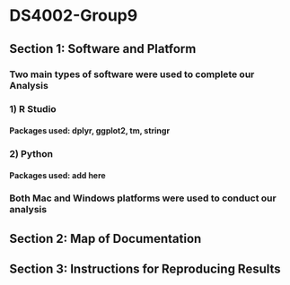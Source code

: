 # DS4002-Group9

## Section 1: Software and Platform

### Two main types of software were used to complete our Analysis

###   1) R Studio
####   Packages used: dplyr, ggplot2, tm, stringr
###   2) Python
####   Packages used: add here

### Both Mac and Windows platforms were used to conduct our analysis

## Section 2: Map of Documentation

## Section 3: Instructions for Reproducing Results

